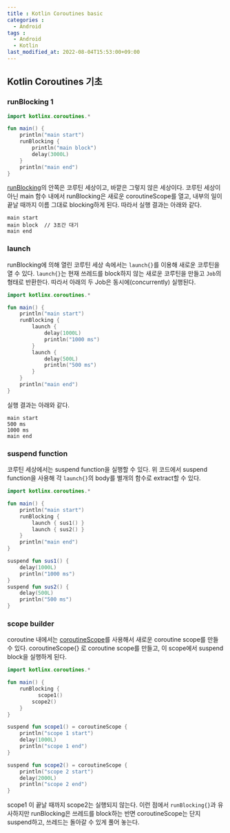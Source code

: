 ```yaml
---
title : Kotlin Coroutines basic
categories : 
  - Android
tags :
  - Android 
  - Kotlin
last_modified_at: 2022-08-04T15:53:00+09:00
---
```


## Kotlin Coroutines 기초

### runBlocking 1
```kotlin
import kotlinx.coroutines.*

fun main() {
    println("main start")
    runBlocking {
    	println("main block")
        delay(3000L)
    }
    println("main end")
}
```
[runBlocking]의 안쪽은 코루틴 세상이고, 바깥은 그렇지 않은 세상이다. 코루틴 세상이 아닌 main 함수 내에서 runBlocking은 새로운 coroutineScope를 열고, 내부의 일이 끝날 때까지 이름 그대로 blocking하게 된다. 따라서 실행 결과는 아래와 같다.
```
main start
main block  // 3초간 대기
main end
```

### launch
runBlocking에 의해 열린 코루틴 세상 속에서는 `launch{}`를 이용해 새로운 코루틴을 열 수 있다. `launch{}`는 현재 쓰레드를 block하지 않는 새로운 코루틴을 만들고 `Job`의 형태로 반환한다. 따라서 아래의 두 Job은 동시에(concurrently) 실행된다.
```kotlin
import kotlinx.coroutines.*

fun main() {
    println("main start")
    runBlocking {
        launch {
            delay(1000L)
            println("1000 ms")
        }
        launch {
            delay(500L)
            println("500 ms")
        }
    }
    println("main end")
}
```
실행 결과는 아래와 같다.
```
main start
500 ms
1000 ms
main end
```

### suspend function
코루틴 세상에서는 suspend function을 실행할 수 있다. 위 코드에서 suspend function을 사용해 각 `launch{}`의 body를 별개의 함수로 extract할 수 있다.
```kotlin
import kotlinx.coroutines.*

fun main() {
    println("main start")
    runBlocking {
        launch { sus1() }
        launch { sus2() }
    }
    println("main end")
}

suspend fun sus1() {
    delay(1000L)
	println("1000 ms")
}
suspend fun sus2() {
    delay(500L)
	println("500 ms")
}
```

### scope builder
coroutine 내에서는 [coroutineScope]를 사용해서 새로운 coroutine scope를 만들 수 있다. coroutineScope{} 로 coroutine scope를 만들고, 이 scope에서 suspend block을 실행하게 된다.
```kotlin
import kotlinx.coroutines.*

fun main() {
    runBlocking {
    	  scope1()
        scope2()
    }
}

suspend fun scope1() = coroutineScope {
    println("scope 1 start")
    delay(1000L)
    println("scope 1 end")
}

suspend fun scope2() = coroutineScope {
    println("scope 2 start")
    delay(2000L)
    println("scope 2 end")
}
```
scope1 이 끝날 때까지 scope2는 실행되지 않는다. 이런 점에서 `runBlocking{}`과 유사하지만 runBlocking은 쓰레드를 block하는 반면 coroutineScope는 단지 suspend하고, 쓰레드는 돌아갈 수 있게 풀어 놓는다.

<script src="https://unpkg.com/kotlin-playground@1" data-selector=".kotlin-code"></script>


[runBlocking]: https://kotlinlang.org/api/kotlinx.coroutines/kotlinx-coroutines-core/kotlinx.coroutines/run-blocking.html
[coroutineScope]: https://kotlinlang.org/api/kotlinx.coroutines/kotlinx-coroutines-core/kotlinx.coroutines/coroutine-scope.html
